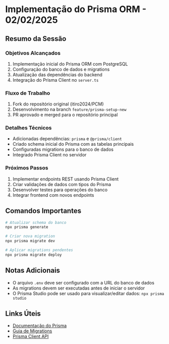 # Implementação do Prisma ORM - 02/02/2025

## Resumo da Sessão

### Objetivos Alcançados
1. Implementação inicial do Prisma ORM com PostgreSQL
2. Configuração do banco de dados e migrations
3. Atualização das dependências do backend
4. Integração do Prisma Client no `server.ts`

### Fluxo de Trabalho
1. Fork do repositório original (itiro2024/PCM)
2. Desenvolvimento na branch `feature/prisma-setup-new`
3. PR aprovado e merged para o repositório principal

### Detalhes Técnicos
- Adicionadas dependências: `prisma` e `@prisma/client`
- Criado schema inicial do Prisma com as tabelas principais
- Configuradas migrations para o banco de dados
- Integrado Prisma Client no servidor

### Próximos Passos
1. Implementar endpoints REST usando Prisma Client
2. Criar validações de dados com tipos do Prisma
3. Desenvolver testes para operações do banco
4. Integrar frontend com novos endpoints

## Comandos Importantes
```bash
# Atualizar schema do banco
npx prisma generate

# Criar nova migration
npx prisma migrate dev

# Aplicar migrations pendentes
npx prisma migrate deploy
```

## Notas Adicionais
- O arquivo `.env` deve ser configurado com a URL do banco de dados
- As migrations devem ser executadas antes de iniciar o servidor
- O Prisma Studio pode ser usado para visualizar/editar dados: `npx prisma studio`

## Links Úteis
- [Documentação do Prisma](https://www.prisma.io/docs)
- [Guia de Migrations](https://www.prisma.io/docs/concepts/components/prisma-migrate)
- [Prisma Client API](https://www.prisma.io/docs/reference/api-reference/prisma-client-reference)

